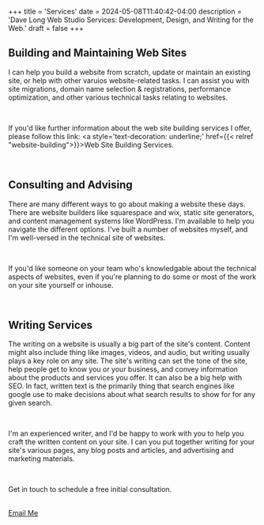 +++
title = 'Services'
date = 2024-05-08T11:40:42-04:00
description = 'Dave Long Web Studio Services: Development, Design, and Writing for the Web.'
draft = false
+++

## Building and Maintaining Web Sites

I can help you build a website from scratch, update or maintain an existing site, or help with other varuios
website-related tasks. I can assist you with site migrations, domain name selection & registrations, performance optimization, and other
various technical tasks relating to websites.

<br>

If you'd like further information about the web site building services I offer, please follow this link: <a style='text-decoration: underline;' href={{<
  relref "website-building">}}>Web Site Building Services</a>.

<br>

## Consulting and Advising

There are many different ways to go about making a website these days. There are website builders like squarespace and
wix, static site generators, and content management systems like WordPress. I'm available to help you navigate the
different options. I've built a number of websites myself, and I'm well-versed in the technical site of websites.

<br>

If you'd like someone on your team who's knowledgable about the technical aspects of websites, even if you're planning
to do some or most of the work on your site yourself or inhouse.

<br>

## Writing Services

The writing on a website is usually a big part of the site's content. Content might also include thing like images,
videos, and audio, but writing usually plays a key role on any site. The site's writing can set the tone of the site, help
people get to know you or your business, and convey information about the products and services you offer. It can also
be a big help with SEO. In fact, written text is the primarily thing that search engines like google use to make
decisions about what search results to show for for any given search.

<br>

I'm an experienced writer, and I'd be happy to work with you to help you craft the written content on your site. I
can you put together writing for your site's various pages, any blog posts and articles, and advertising and marketing
materials.

<br>

<p class='txt-center'>Get in touch to schedule a free initial consultation.</p> 

<br>

<div>
    <a 
      href="mailto:davelongdev@gmail.com"
      class="btn btn-center"
    >
      Email Me
    </a>
</div>

<br>
